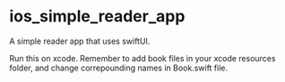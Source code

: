 # ios_simple_reader_app
A simple reader app that uses swiftUI.

Run this on xcode. Remember to add book files in your xcode resources folder, and change correpounding names in Book.swift file.

